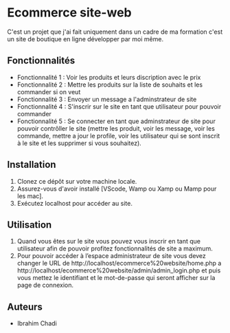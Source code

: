 # Ecommerce site-web

C'est un projet que j'ai fait uniquement dans un cadre de ma formation c'est un site de boutique en ligne développer par moi même.

## Fonctionnalités

- Fonctionnalité 1 : Voir les produits et leurs discription avec le prix
- Fonctionnalité 2 : Mettre les produits sur la liste de souhaits et les commander si on veut
- Fonctionnalité 3 : Envoyer un message a l'adminstrateur de site
- Fonctionnalité 4 : S'inscrir sur le site en tant que utilisateur pour pouvoir commander
- Fonctionnalité 5 : Se connecter en tant que adminstrateur de site pour pouvoir contrôller le site (mettre les produit, voir les message, voir les commande, mettre a jour le profile, voir les utilisateur qui se sont inscrit à le site et les supprimer si vous souhaitez).

## Installation

1. Clonez ce dépôt sur votre machine locale.
2. Assurez-vous d'avoir installé [VScode, Wamp ou Xamp ou Mamp pour les mac].
3. Exécutez localhost pour accéder au site.

## Utilisation

1. Quand vous êtes sur le site vous pouvez vous inscrir en tant que utilisateur afin de pouvoir profitez fonctionnalités de site a maximum.
2. Pour pouvoir accéder à l’espace administrateur de site vous devez changer le URL de http://localhost/ecommerce%20website/home.php a http://localhost/ecommerce%20website/admin/admin_login.php et puis vous mettez le identifiant et le mot-de-passe qui seront afficher sur la page de connexion.


## Auteurs

- Ibrahim Chadi

